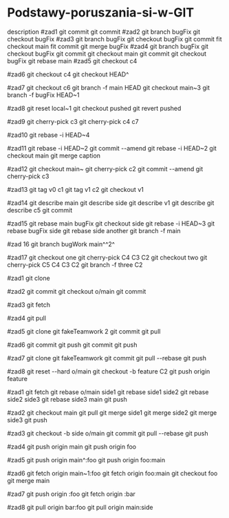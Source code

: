# Podstawy-poruszania-si-w-GIT
description
#zad1
git commit
git commit
#zad2
git branch bugFix
git checkout bugFix
#zad3
git branch bugFix
git checkout bugFix
git commit
fit checkout main
fit commit
git merge bugFix
#zad4
git branch bugFix
git checkout bugFix
git commit
git checkout main
git commit
git checkout bugFix
git rebase main
#zad5
git checkout c4

#zad6
git checkout c4
git checkout HEAD^

#zad7
git checkout c6
git branch -f main HEAD
git checkout main~3
git branch -f bugFix HEAD~1

#zad8
git reset local~1
git checkout pushed
git revert pushed

#zad9
git cherry-pick c3
git cherry-pick c4 c7

#zad10
git rebase -i HEAD~4

#zad11
git rebase -i HEAD~2
git commit --amend
git rebase -i HEAD~2
git checkout main
git merge caption



#zad12
git checkout main~
git cherry-pick c2
git commit --amend
git cherry-pick c3

#zad13
git tag v0 c1
git tag v1 c2
git checkout v1

#zad14
git describe main
git describe side
git describe v1
git describe
git describe c5
git commit

#zad15
git rebase main bugFix
git checkout side
git rebase -i HEAD~3
git rebase bugFix side
git rebase side another
git branch -f main

#zad 16
git branch bugWork main^^2^

#zad17
git checkout one
git cherry-pick C4 C3 C2
git checkout two
git cherry-pick C5 C4 C3 C2
git branch -f three C2

#zad1
git clone

#zad2
git commit 
git checkout o/main
git commit

#zad3
git fetch

#zad4
git pull

#zad5
git clone
git fakeTeamwork 2
git commit
git pull

#zad6
git commit
git push
git commit
git push

#zad7
git clone
git fakeTeamwork
git commit
git pull --rebase
git push

#zad8
git reset --hard o/main
git checkout -b feature C2
git push origin feature

#zad1
git fetch
git rebase o/main side1
git rebase side1 side2
git rebase side2 side3
git rebase side3 main
git push

#zad2
git checkout main
git pull
git merge side1
git merge side2
git merge side3
git push

#zad3
git checkout -b side o/main
git commit
git pull --rebase
git push

#zad4
git push origin main
git push origin foo

#zad5
git push origin main^:foo
git push origin foo:main

#zad6
git fetch origin main~1:foo
git fetch origin foo:main
git checkout foo
git merge main

#zad7
git push origin :foo
git fetch origin :bar

#zad8
git pull origin bar:foo
git pull origin main:side
